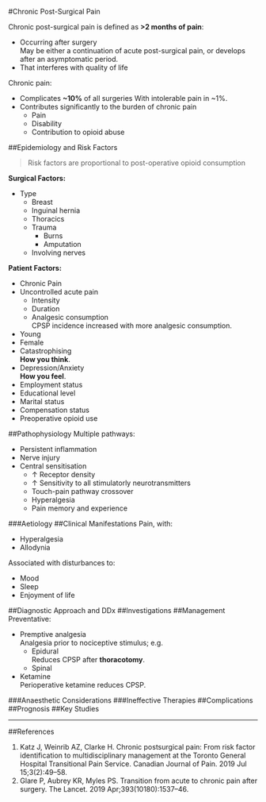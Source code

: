 #Chronic Post-Surgical Pain

Chronic post-surgical pain is defined as **>2 months of pain**:
* Occurring after surgery  
May be either a continuation of acute post-surgical pain, or develops after an asymptomatic period.
* That interferes with quality of life


Chronic pain:
* Complicates **~10%** of all surgeries
With intolerable pain in ~1%.
* Contributes significantly to the burden of chronic pain
	* Pain
	* Disability
	* Contribution to opioid abuse


##Epidemiology and Risk Factors
> Risk factors are proportional to post-operative opioid consumption


**Surgical Factors:**
* Type
	* Breast
	* Inguinal hernia
	* Thoracics
	* Trauma
		* Burns
		* Amputation
	* Involving nerves


**Patient Factors:**
* Chronic Pain
* Uncontrolled acute pain
	* Intensity
	* Duration
	* Analgesic consumption  
	CPSP incidence increased with more analgesic consumption.
* Young
* Female
* Catastrophising  
**How you think**.
* Depression/Anxiety  
**How you feel**.
* Employment status
* Educational level
* Marital status
* Compensation status
* Preoperative opioid use


##Pathophysiology
Multiple pathways:
* Persistent inflammation
* Nerve injury
* Central sensitisation
	* ↑ Receptor density
	* ↑ Sensitivity to all stimulatorly neurotransmitters
	* Touch-pain pathway crossover
	* Hyperalgesia
	* Pain memory and experience

###Aetiology
##Clinical Manifestations
Pain, with:
* Hyperalgesia
* Allodynia

Associated with disturbances to:
* Mood
* Sleep
* Enjoyment of life

##Diagnostic Approach and DDx
##Investigations
##Management
Preventative:
* Premptive analgesia  
Analgesia prior to nociceptive stimulus; e.g.
	* Epidural  
Reduces CPSP after **thoracotomy**.
	* Spinal
* Ketamine  
Perioperative ketamine reduces CPSP.



###Anaesthetic Considerations
###Ineffective Therapies
##Complications
##Prognosis
##Key Studies

---
##References

1. Katz J, Weinrib AZ, Clarke H. Chronic postsurgical pain: From risk factor identification to multidisciplinary management at the Toronto General Hospital Transitional Pain Service. Canadian Journal of Pain. 2019 Jul 15;3(2):49–58. 
2. Glare P, Aubrey KR, Myles PS. Transition from acute to chronic pain after surgery. The Lancet. 2019 Apr;393(10180):1537–46. 
